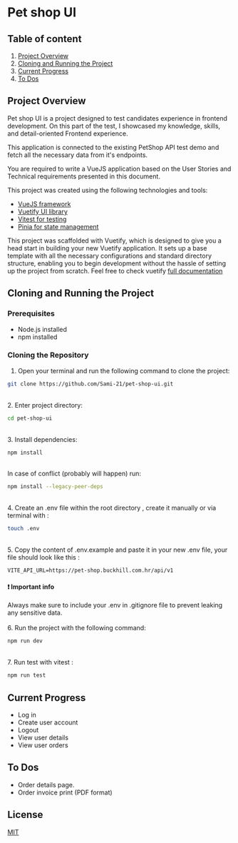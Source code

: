 
# Pet shop UI 

## Table of content
1.  [Project Overview](#project-overview)
2.  [Cloning and Running the Project](#cloning-and-running-the-project)
3.  [Current Progress](#current-progress)
4.  [To Dos](#to-dos)


## Project Overview

Pet shop UI is a project designed to test candidates experience in frontend development. On this part of the test, I showcased my knowledge, skills, and detail-oriented Frontend experience.

This application is connected to the existing PetShop API test demo and fetch all the necessary data from it's endpoints.

You are required to write a VueJS application based on the User Stories and Technical requirements presented in this document.

This project was created using the following technologies and tools:
- [VueJS framework](https://vuejs.org)
- [Vuetify UI library](https://vuetifyjs.com/en/)
- [Vitest for testing](https://vitest.dev/)
- [Pinia for state management](https://pinia.vuejs.org/)

This project was scaffolded with Vuetify, which is designed to give you a head start in building your new Vuetify application. It sets up a base template with all the necessary configurations and standard directory structure, enabling you to begin development without the hassle of setting up the project from scratch. Feel free to check vuetify  [full documentation](https://vuetifyjs.com/) 



## Cloning and Running the Project

### Prerequisites
- Node.js installed 
- npm installed 

### Cloning the Repository

1. Open your terminal and run the following command to clone the project:
```bash
git clone https://github.com/Sami-21/pet-shop-ui.git
```
\
2. Enter project directory:
```bash
cd pet-shop-ui
```
\
3. Install dependencies:
```bash
npm install 
```

 \
In case of conflict (probably will happen) run:
```bash
npm install --legacy-peer-deps
```
 
\
4. Create an .env file within the root directory , create it manually or via terminal with :
```bash 
touch .env
```
\
5. Copy the content of .env.example and paste it in your new .env file, your file should look like this :
```env
VITE_API_URL=https://pet-shop.buckhill.com.hr/api/v1
```


#### ❗️ Important info
Always make sure to include your .env in .gitignore file to prevent leaking any sensitive data.\
\
6. Run the project with the following command:
```bash 
npm run dev
```
\
7. Run test with vitest : 
```bash 
npm run test
```



## Current Progress

- Log in
- Create user account
- Logout
- View user details
- View user orders

## To Dos
- Order details page.
- Order invoice print (PDF format)

## License

[MIT](https://choosealicense.com/licenses/mit/)

